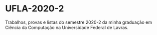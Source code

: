 # UFLA-2020-2
Trabalhos, provas e listas do semestre 2020-2 da minha graduação em Ciência da Computação na Universidade Federal de Lavras.
